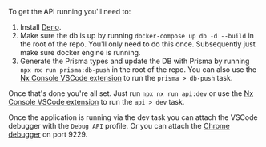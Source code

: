 To get the API running you'll need to:
1. Install [Deno](https://docs.deno.com/runtime/fundamentals/installation/).
2. Make sure the db is up by running `docker-compose up db -d --build` in the root of the repo. You'll only need to do this once. Subsequently just make sure docker engine is running.
3. Generate the Prisma types and update the DB with Prisma by running `npx nx run prisma:db-push` in the root of the repo. You can also use the [Nx Console VSCode extension](https://marketplace.visualstudio.com/items?itemName=nrwl.angular-console) to run the `prisma > db-push` task.

Once that's done you're all set. Just run `npx nx run api:dev` or use the [Nx Console VSCode extension](https://marketplace.visualstudio.com/items?itemName=nrwl.angular-console) to run the `api > dev` task.

Once the application is running via the dev task you can attach the VSCode debugger with the `Debug API` profile. Or you can attach the [Chrome debugger](chrome://inspect) on port 9229.